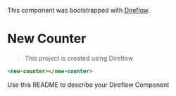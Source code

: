 This component was bootstrapped with [Direflow](https://direflow.io).

# New Counter
> This project is created using Direflow

```html
<new-counter></new-counter>
```

Use this README to describe your Direflow Component